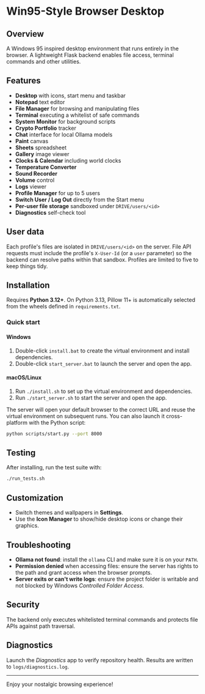 # Win95-Style Browser Desktop

## Overview
A Windows 95 inspired desktop environment that runs entirely in the browser. A lightweight Flask backend enables file access, terminal commands and other utilities.

## Features
- **Desktop** with icons, start menu and taskbar
- **Notepad** text editor
- **File Manager** for browsing and manipulating files
- **Terminal** executing a whitelist of safe commands
- **System Monitor** for background scripts
- **Crypto Portfolio** tracker
- **Chat** interface for local Ollama models
- **Paint** canvas
- **Sheets** spreadsheet
- **Gallery** image viewer
- **Clocks & Calendar** including world clocks
- **Temperature Converter**
- **Sound Recorder**
- **Volume** control
- **Logs** viewer
- **Profile Manager** for up to 5 users
- **Switch User / Log Out** directly from the Start menu
- **Per-user file storage** sandboxed under `DRIVE/users/<id>`
- **Diagnostics** self-check tool

## User data
Each profile's files are isolated in `DRIVE/users/<id>` on the server. File
API requests must include the profile's `X-User-Id` (or a `user` parameter)
so the backend can resolve paths within that sandbox. Profiles are limited to
five to keep things tidy.

## Installation

Requires **Python 3.12+**. On Python 3.13, Pillow 11+ is automatically selected
from the wheels defined in `requirements.txt`.

### Quick start
#### Windows
1. Double-click `install.bat` to create the virtual environment and install dependencies.
2. Double-click `start_server.bat` to launch the server and open the app.

#### macOS/Linux
1. Run `./install.sh` to set up the virtual environment and dependencies.
2. Run `./start_server.sh` to start the server and open the app.

The server will open your default browser to the correct URL and reuse the
virtual environment on subsequent runs. You can also launch it cross-platform
with the Python script:

```bash
python scripts/start.py --port 8000
```

## Testing

After installing, run the test suite with:

```bash
./run_tests.sh
```

## Customization
- Switch themes and wallpapers in **Settings**.
- Use the **Icon Manager** to show/hide desktop icons or change their graphics.

## Troubleshooting
- **Ollama not found**: install the `ollama` CLI and make sure it is on your `PATH`.
- **Permission denied** when accessing files: ensure the server has rights to the path and grant access when the browser prompts.
- **Server exits or can't write logs**: ensure the project folder is writable and not blocked by Windows *Controlled Folder Access*.

## Security
The backend only executes whitelisted terminal commands and protects file APIs against path traversal.

## Diagnostics
Launch the *Diagnostics* app to verify repository health. Results are written to `logs/diagnostics.log`.

---
Enjoy your nostalgic browsing experience!
